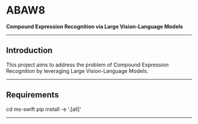 # ABAW8  
**Compound Expression Recognition via Large Vision-Language Models**

---

## Introduction  
This project aims to address the problem of Compound Expression Recognition by leveraging Large Vision-Language Models.

---

## Requirements
cd ms-swift
pip install -e '.[all]'

---
